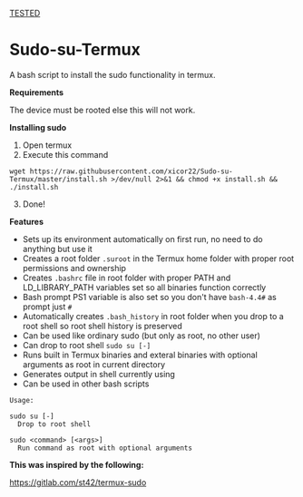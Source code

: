 [TESTED](https://img.shields.io/badge/Tested%20On-Termux-yellowgreen.svg?style=flat-square)
# Sudo-su-Termux
A bash script to install the sudo functionality in termux.

**Requirements**

The device must be rooted else this will not work.

**Installing sudo**

1. Open termux 
2. Execute this command 
```
wget https://raw.githubusercontent.com/xicor22/Sudo-su-Termux/master/install.sh >/dev/null 2>&1 && chmod +x install.sh && ./install.sh
```
3. Done!

**Features**

- Sets up its environment automatically on first run, no need to do anything but use it
- Creates a root folder ```.suroot``` in the Termux home folder with proper root permissions and ownership
- Creates ```.bashrc``` file in root folder with proper PATH and LD_LIBRARY_PATH variables set so all binaries function correctly
- Bash prompt PS1 variable is also set so you don't have ```bash-4.4#``` as prompt just ```#```
- Automatically creates ```.bash_history``` in root folder when you drop to a root shell so root shell history is preserved
- Can be used like ordinary sudo (but only as root, no other user)
- Can drop to root shell ```sudo su [-]```
- Runs built in Termux binaries and exteral binaries with optional arguments as root in current directory
- Generates output in shell currently using
- Can be used in other bash scripts

```
Usage:

sudo su [-]  
  Drop to root shell

sudo <command> [<args>]  
  Run command as root with optional arguments
```

**This was inspired by the following:**

https://gitlab.com/st42/termux-sudo
